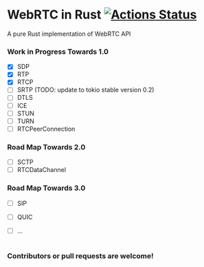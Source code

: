 # WebRTC in Rust [![Actions Status](https://github.com/rtcrs/webrtc/workflows/webrtc/badge.svg?branch=master)](https://github.com/rtcrs/webrtc/actions) 

A pure Rust implementation of WebRTC API

### Work in Progress Towards 1.0

- [x] SDP
- [x] RTP
- [x] RTCP
- [ ] SRTP (TODO: update to tokio stable version 0.2)
- [ ] DTLS
- [ ] ICE
- [ ] STUN
- [ ] TURN
- [ ] RTCPeerConnection

### Road Map Towards 2.0

- [ ] SCTP
- [ ] RTCDataChannel

### Road Map Towards 3.0

- [ ] SIP
- [ ] QUIC
- [ ] ...


# 
### Contributors or pull requests are welcome!
